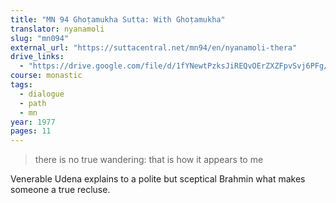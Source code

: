 ```yaml
---
title: "MN 94 Ghoṭamukha Sutta: With Ghoṭamukha"
translator: nyanamoli
slug: "mn094"
external_url: "https://suttacentral.net/mn94/en/nyanamoli-thera"
drive_links:
  - "https://drive.google.com/file/d/1fYNewtPzksJiREQvOErZXZFpvSvj6PFg/view?usp=drivesdk"
course: monastic
tags:
  - dialogue
  - path
  - mn
year: 1977
pages: 11
---
```


> there is no true wandering: that is how it appears to me

Venerable Udena explains to a polite but sceptical Brahmin what makes someone a true recluse.
